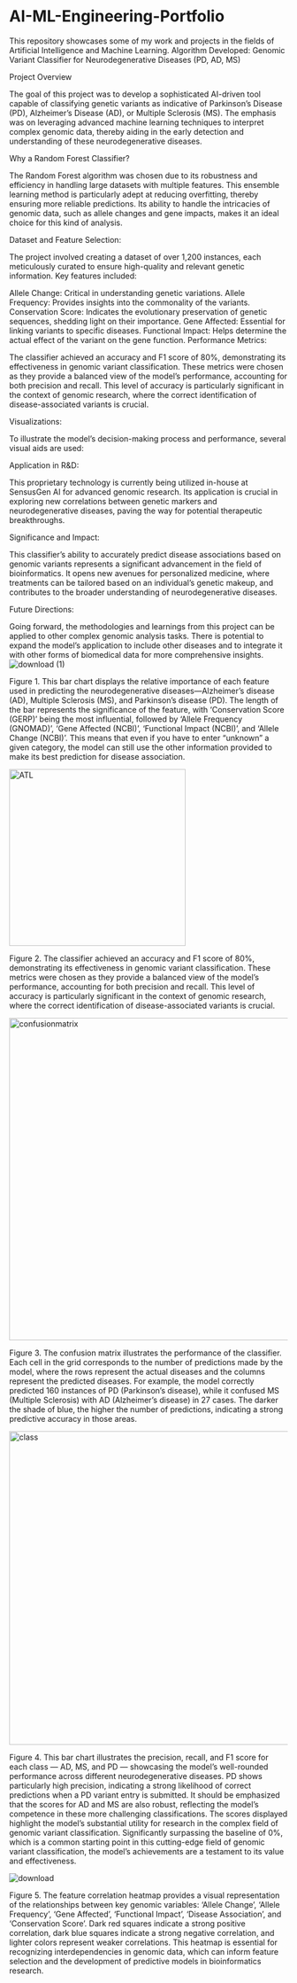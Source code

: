 # AI-ML-Engineering-Portfolio
This repository showcases some of my work and projects in the fields of Artificial Intelligence and Machine Learning.
Algorithm Developed: Genomic Variant Classifier for Neurodegenerative Diseases (PD, AD, MS) 

Project Overview

The goal of this project was to develop a sophisticated AI-driven tool capable of classifying genetic variants as indicative of Parkinson’s Disease (PD), Alzheimer’s Disease (AD), or Multiple Sclerosis (MS). The emphasis was on leveraging advanced machine learning techniques to interpret complex genomic data, thereby aiding in the early detection and understanding of these neurodegenerative diseases. 

Why a Random Forest Classifier? 

The Random Forest algorithm was chosen due to its robustness and efficiency in handling large datasets with multiple features. This ensemble learning method is particularly adept at reducing overfitting, thereby ensuring more reliable predictions. Its ability to handle the intricacies of genomic data, such as allele changes and gene impacts, makes it an ideal choice for this kind of analysis. 

Dataset and Feature Selection:

The project involved creating a dataset of over 1,200 instances, each meticulously curated to ensure high-quality and relevant genetic information. Key features included: 

Allele Change: Critical in understanding genetic variations. 
Allele Frequency: Provides insights into the commonality of the variants. 
Conservation Score: Indicates the evolutionary preservation of genetic sequences, shedding light on their importance. 
Gene Affected: Essential for linking variants to specific diseases. 
Functional Impact: Helps determine the actual effect of the variant on the gene function. 
Performance Metrics: 

The classifier achieved an accuracy and F1 score of 80%, demonstrating its effectiveness in genomic variant classification. These metrics were chosen as they provide a balanced view of the model’s performance, accounting for both precision and recall. This level of accuracy is particularly significant in the context of genomic research, where the correct identification of disease-associated variants is crucial. 

Visualizations: 

To illustrate the model’s decision-making process and performance, several visual aids are used: 

Application in R&D: 

This proprietary technology is currently being utilized in-house at SensusGen AI for advanced genomic research. Its application is crucial in exploring new correlations between genetic markers and neurodegenerative diseases, paving the way for potential therapeutic breakthroughs. 


Significance and Impact: 

This classifier’s ability to accurately predict disease associations based on genomic variants represents a significant advancement in the field of bioinformatics. It opens new avenues for personalized medicine, where treatments can be tailored based on an individual’s genetic makeup, and contributes to the broader understanding of neurodegenerative diseases. 

Future Directions: 

Going forward, the methodologies and learnings from this project can be applied to other complex genomic analysis tasks. There is potential to expand the model’s application to include other diseases and to integrate it with other forms of biomedical data for more comprehensive insights.  ![download (1)](https://github.com/andrewalbertand/AI-ML-Engineering-Portfolio/assets/71141011/451c4b91-d09b-4117-9288-ded591ad3714)

Figure 1. This bar chart displays the relative importance of each feature used in predicting the neurodegenerative diseases—Alzheimer’s disease (AD), Multiple Sclerosis (MS), and Parkinson’s disease (PD). The length of the bar represents the significance of the feature, with ‘Conservation Score (GERP)’ being the most influential, followed by ‘Allele Frequency (GNOMAD)’, ‘Gene Affected (NCBI)’, ‘Functional Impact (NCBI)’, and ‘Allele Change (NCBI)’. This means that even if you have to enter “unknown” a given category, the model can still use the other information provided to make its best prediction for disease association.

<img width="319" alt="ATL" src="https://github.com/andrewalbertand/AI-ML-Engineering-Portfolio/assets/71141011/5cc200d6-28f1-451a-8a12-3dd9a90acefe">

Figure 2. The classifier achieved an accuracy and F1 score of 80%, demonstrating its effectiveness in genomic variant classification. These metrics were chosen as they provide a balanced view of the model’s performance, accounting for both precision and recall. This level of accuracy is particularly significant in the context of genomic research, where the correct identification of disease-associated variants is crucial. 

<img width="582" alt="confusionmatrix" src="https://github.com/andrewalbertand/AI-ML-Engineering-Portfolio/assets/71141011/d3126f69-594f-48b1-b2d9-761b47dac473">

Figure 3. The confusion matrix illustrates the performance of the classifier. Each cell in the grid corresponds to the number of predictions made by the model, where the rows represent the actual diseases and the columns represent the predicted diseases. For example, the model correctly predicted 160 instances of PD (Parkinson’s disease), while it confused MS (Multiple Sclerosis) with AD (Alzheimer’s disease) in 27 cases. The darker the shade of blue, the higher the number of predictions, indicating a strong predictive accuracy in those areas. 

<img width="566" alt="class" src="https://github.com/andrewalbertand/AI-ML-Engineering-Portfolio/assets/71141011/58a0d87f-5d3b-4d32-95fc-74a8c8b171d3">

Figure 4. This bar chart illustrates the precision, recall, and F1 score for each class — AD, MS, and PD — showcasing the model’s well-rounded performance across different neurodegenerative diseases. PD shows particularly high precision, indicating a strong likelihood of correct predictions when a PD variant entry is submitted. It should be emphasized that the scores for AD and MS are also robust, reflecting the model’s competence in these more challenging classifications. The scores displayed highlight the model’s substantial utility for research in the complex field of genomic variant classification. Significantly surpassing the baseline of 0%, which is a common starting point in this cutting-edge field of genomic variant classification, the model’s achievements are a testament to its value and effectiveness.

![download](https://github.com/andrewalbertand/AI-ML-Engineering-Portfolio/assets/71141011/3c87d808-4dbd-466a-865f-83fbefba191f)

Figure 5. The feature correlation heatmap provides a visual representation of the relationships between key genomic variables: ‘Allele Change’, ‘Allele Frequency’, ‘Gene Affected’, ‘Functional Impact’, ‘Disease Association’, and ‘Conservation Score’. Dark red squares indicate a strong positive correlation, dark blue squares indicate a strong negative correlation, and lighter colors represent weaker correlations. This heatmap is essential for recognizing interdependencies in genomic data, which can inform feature selection and the development of predictive models in bioinformatics research. 
